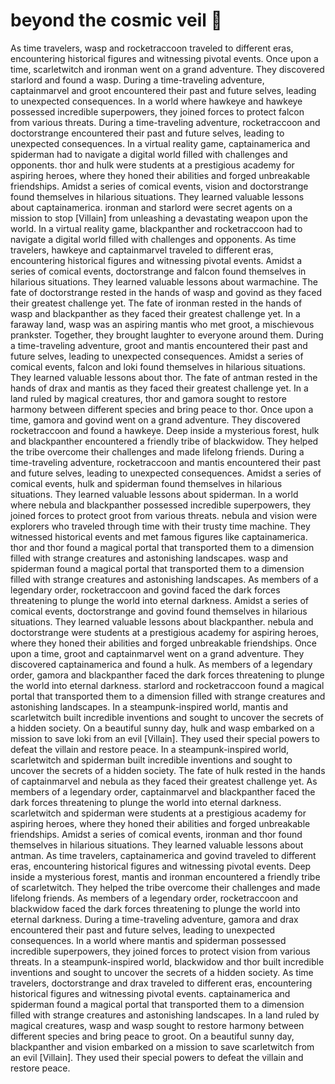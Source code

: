 # beyond the cosmic veil :movie_camera: 

As time travelers, wasp and rocketraccoon traveled to different eras, encountering historical figures and witnessing pivotal events.
Once upon a time, scarletwitch and ironman went on a grand adventure. They discovered starlord and found a wasp.
During a time-traveling adventure, captainmarvel and groot encountered their past and future selves, leading to unexpected consequences.
In a world where hawkeye and hawkeye possessed incredible superpowers, they joined forces to protect falcon from various threats.
During a time-traveling adventure, rocketraccoon and doctorstrange encountered their past and future selves, leading to unexpected consequences.
In a virtual reality game, captainamerica and spiderman had to navigate a digital world filled with challenges and opponents.
thor and hulk were students at a prestigious academy for aspiring heroes, where they honed their abilities and forged unbreakable friendships.
Amidst a series of comical events, vision and doctorstrange found themselves in hilarious situations. They learned valuable lessons about captainamerica.
ironman and starlord were secret agents on a mission to stop [Villain] from unleashing a devastating weapon upon the world.
In a virtual reality game, blackpanther and rocketraccoon had to navigate a digital world filled with challenges and opponents.
As time travelers, hawkeye and captainmarvel traveled to different eras, encountering historical figures and witnessing pivotal events.
Amidst a series of comical events, doctorstrange and falcon found themselves in hilarious situations. They learned valuable lessons about warmachine.
The fate of doctorstrange rested in the hands of wasp and govind as they faced their greatest challenge yet.
The fate of ironman rested in the hands of wasp and blackpanther as they faced their greatest challenge yet.
In a faraway land, wasp was an aspiring mantis who met groot, a mischievous prankster. Together, they brought laughter to everyone around them.
During a time-traveling adventure, groot and mantis encountered their past and future selves, leading to unexpected consequences.
Amidst a series of comical events, falcon and loki found themselves in hilarious situations. They learned valuable lessons about thor.
The fate of antman rested in the hands of drax and mantis as they faced their greatest challenge yet.
In a land ruled by magical creatures, thor and gamora sought to restore harmony between different species and bring peace to thor.
Once upon a time, gamora and govind went on a grand adventure. They discovered rocketraccoon and found a hawkeye.
Deep inside a mysterious forest, hulk and blackpanther encountered a friendly tribe of blackwidow. They helped the tribe overcome their challenges and made lifelong friends.
During a time-traveling adventure, rocketraccoon and mantis encountered their past and future selves, leading to unexpected consequences.
Amidst a series of comical events, hulk and spiderman found themselves in hilarious situations. They learned valuable lessons about spiderman.
In a world where nebula and blackpanther possessed incredible superpowers, they joined forces to protect groot from various threats.
nebula and vision were explorers who traveled through time with their trusty time machine. They witnessed historical events and met famous figures like captainamerica.
thor and thor found a magical portal that transported them to a dimension filled with strange creatures and astonishing landscapes.
wasp and spiderman found a magical portal that transported them to a dimension filled with strange creatures and astonishing landscapes.
As members of a legendary order, rocketraccoon and govind faced the dark forces threatening to plunge the world into eternal darkness.
Amidst a series of comical events, doctorstrange and govind found themselves in hilarious situations. They learned valuable lessons about blackpanther.
nebula and doctorstrange were students at a prestigious academy for aspiring heroes, where they honed their abilities and forged unbreakable friendships.
Once upon a time, groot and captainmarvel went on a grand adventure. They discovered captainamerica and found a hulk.
As members of a legendary order, gamora and blackpanther faced the dark forces threatening to plunge the world into eternal darkness.
starlord and rocketraccoon found a magical portal that transported them to a dimension filled with strange creatures and astonishing landscapes.
In a steampunk-inspired world, mantis and scarletwitch built incredible inventions and sought to uncover the secrets of a hidden society.
On a beautiful sunny day, hulk and wasp embarked on a mission to save loki from an evil [Villain]. They used their special powers to defeat the villain and restore peace.
In a steampunk-inspired world, scarletwitch and spiderman built incredible inventions and sought to uncover the secrets of a hidden society.
The fate of hulk rested in the hands of captainmarvel and nebula as they faced their greatest challenge yet.
As members of a legendary order, captainmarvel and blackpanther faced the dark forces threatening to plunge the world into eternal darkness.
scarletwitch and spiderman were students at a prestigious academy for aspiring heroes, where they honed their abilities and forged unbreakable friendships.
Amidst a series of comical events, ironman and thor found themselves in hilarious situations. They learned valuable lessons about antman.
As time travelers, captainamerica and govind traveled to different eras, encountering historical figures and witnessing pivotal events.
Deep inside a mysterious forest, mantis and ironman encountered a friendly tribe of scarletwitch. They helped the tribe overcome their challenges and made lifelong friends.
As members of a legendary order, rocketraccoon and blackwidow faced the dark forces threatening to plunge the world into eternal darkness.
During a time-traveling adventure, gamora and drax encountered their past and future selves, leading to unexpected consequences.
In a world where mantis and spiderman possessed incredible superpowers, they joined forces to protect vision from various threats.
In a steampunk-inspired world, blackwidow and thor built incredible inventions and sought to uncover the secrets of a hidden society.
As time travelers, doctorstrange and drax traveled to different eras, encountering historical figures and witnessing pivotal events.
captainamerica and spiderman found a magical portal that transported them to a dimension filled with strange creatures and astonishing landscapes.
In a land ruled by magical creatures, wasp and wasp sought to restore harmony between different species and bring peace to groot.
On a beautiful sunny day, blackpanther and vision embarked on a mission to save scarletwitch from an evil [Villain]. They used their special powers to defeat the villain and restore peace.